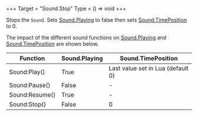 +++
Target = "Sound.Stop"
Type = () => void
+++

Stops the `Sound`. Sets [Sound.Playing](https://developer.roblox.com/api-reference/property/Sound/Playing) to false then sets [Sound.TimePosition](https://developer.roblox.com/api-reference/property/Sound/TimePosition) to 0.The impact of the different sound functions on [Sound.Playing](https://developer.roblox.com/api-reference/property/Sound/Playing) and [Sound.TimePosition](https://developer.roblox.com/api-reference/property/Sound/TimePosition) are shown below.| Function | Sound.Playing | Sound.TimePosition || --- | --- | --- || Sound:Play() | True | Last value set in Lua (default 0) || Sound:Pause() | False | - || Sound:Resume() | True | - || Sound:Stop() | False | 0 |